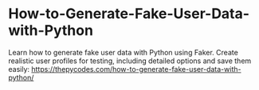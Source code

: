 # How-to-Generate-Fake-User-Data-with-Python
Learn how to generate fake user data with Python using Faker. Create realistic user profiles for testing, including detailed options and save them easily:
https://thepycodes.com/how-to-generate-fake-user-data-with-python/
